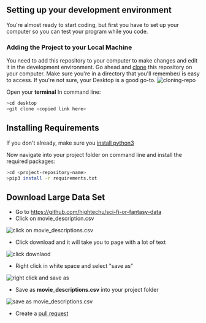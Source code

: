 ## Setting up your development environment
You're almost ready to start coding, but first you have to set up your computer so  you can test your program while you code.
### Adding the Project to your Local Machine
You need to add this repository to your computer to make changes and edit it in the development environment. Go ahead and [clone](https://help.github.com/en/github/creating-cloning-and-archiving-repositories/cloning-a-repository) this repository on your computer. Make sure you're in a directory that you'll remember/ is easy to access. If you're not sure, your Desktop is a good go-to.
![cloning-repo](https://user-images.githubusercontent.com/45152371/86035053-800f5700-b9f0-11ea-9b7a-e2201286067b.GIF)

Open your **terminal**
In command line:
```sh
>cd desktop
>git clone <copied link here>
```
## Installing Requirements
If you don't already, make sure you [install python3](https://www.python.org/downloads/)

Now navigate into your project folder on command line and install the required packages:
```sh
>cd <project-repository-name>
>pip3 install -r requirements.txt
```
## Download Large Data Set

- Go to https://github.com/hightechu/sci-fi-or-fantasy-data
- Click on movie_description.csv

![click on movie_descriptions.csv](https://user-images.githubusercontent.com/45152371/88113402-94192500-cb66-11ea-8c28-08b353063819.png)
- Click download and it will take you to page with a lot of text

![click downlaod](https://user-images.githubusercontent.com/45152371/88113474-b3b04d80-cb66-11ea-9586-c12002c297aa.png)
- Right click in white space and select "save as" 

![right click and save as](https://user-images.githubusercontent.com/45152371/88113515-c460c380-cb66-11ea-9090-62f8c3c3ac47.png)
- Save as **movie_descriptions.csv** into your project folder

![save as movie_descriptions.csv](https://user-images.githubusercontent.com/45152371/88113567-df333800-cb66-11ea-96f2-c44d9f9c34d1.png)
 
- Create a [pull request](https://help.github.com/en/github/collaborating-with-issues-and-pull-requests/creating-a-pull-request)
